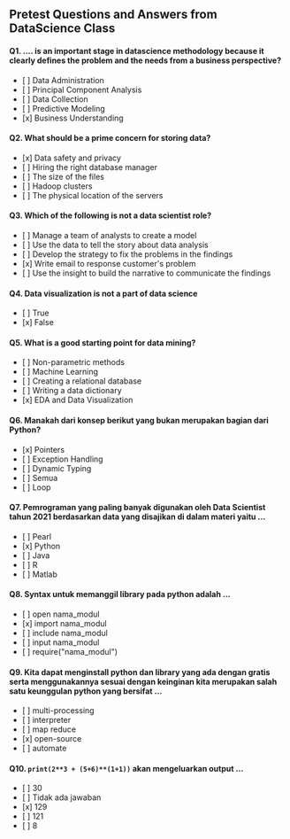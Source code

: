 ## Pretest Questions and Answers from DataScience Class

#### Q1. .... is an important stage in datascience methodology because it clearly defines the problem and the needs from a business perspective?

- \[ ] Data Administration
- \[ ] Principal Component Analysis
- \[ ] Data Collection
- \[ ] Predictive Modeling
- \[x] Business Understanding

#### Q2. What should be a prime concern for storing data?

- \[x] Data safety and privacy
- \[ ] Hiring the right database manager
- \[ ] The size of the files
- \[ ] Hadoop clusters
- \[ ] The physical location of the servers

#### Q3. Which of the following is not a data scientist role?

- \[ ] Manage a team of analysts to create a model
- \[ ] Use the data to tell the story about data analysis
- \[ ] Develop the strategy to fix the problems in the findings
- \[x] Write email to response customer's problem
- \[ ] Use the insight to build the narrative to communicate the findings

#### Q4. Data visualization is not a part of data science

- \[ ] True
- \[x] False

#### Q5. What is a good starting point for data mining?

- \[ ] Non-parametric methods
- \[ ] Machine Learning
- \[ ] Creating a relational database
- \[ ] Writing a data dictionary
- \[x] EDA and Data Visualization

#### Q6. Manakah dari konsep berikut yang bukan merupakan bagian dari Python?

- \[x] Pointers
- \[ ] Exception Handling
- \[ ] Dynamic Typing
- \[ ] Semua
- \[ ] Loop

#### Q7. Pemrograman yang paling banyak digunakan oleh Data Scientist tahun 2021 berdasarkan data yang disajikan di dalam materi yaitu ...

- \[ ] Pearl
- \[x] Python
- \[ ] Java
- \[ ] R
- \[ ] Matlab

#### Q8. Syntax untuk memanggil library pada python adalah ...

- \[ ] open nama_modul
- \[x] import nama_modul
- \[ ] include nama_modul
- \[ ] input nama_modul
- \[ ] require("nama_modul")

#### Q9. Kita dapat menginstall python dan library yang ada dengan gratis serta menggunakannya sesuai dengan keinginan kita merupakan salah satu keunggulan python yang bersifat ...

- \[ ] multi-processing
- \[ ] interpreter
- \[ ] map reduce
- \[x] open-source
- \[ ] automate

#### Q10. `print(2**3 + (5+6)**(1+1))` akan mengeluarkan output ...

- \[ ] 30
- \[ ] Tidak ada jawaban
- \[x] 129
- \[ ] 121
- \[ ] 8
